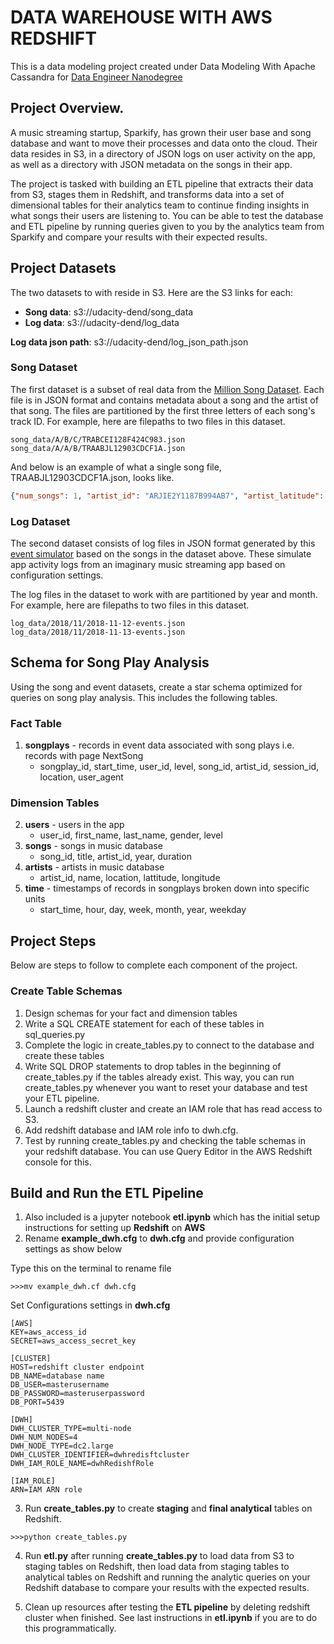# DATA WAREHOUSE WITH AWS REDSHIFT

This is a data modeling project created under Data Modeling With Apache Cassandra for [Data Engineer Nanodegree](https://www.udacity.com/course/data-engineer-nanodegree--nd027)

## Project Overview.
A music streaming startup, Sparkify, has grown their user base and song database and want to move their processes and data onto the cloud. Their data resides in S3, in a directory of JSON logs on user activity on the app, as well as a directory with JSON metadata on the songs in their app.

The project is tasked with building an ETL pipeline that extracts their data from S3, stages them in Redshift, and transforms data into a set of dimensional tables for their analytics team to continue finding insights in what songs their users are listening to. You can be able to test the database and ETL pipeline by running queries given to you by the analytics team from Sparkify and compare your results with their expected results.

## Project Datasets
The two datasets to with  reside in S3. Here are the S3 links for each:

- **Song data**: s3://udacity-dend/song_data
- **Log data**: s3://udacity-dend/log_data

**Log data json path**: s3://udacity-dend/log_json_path.json

### Song Dataset
The first dataset is a subset of real data from the [Million Song Dataset](https://labrosa.ee.columbia.edu/millionsong/). Each file is in JSON format and contains metadata about a song and the artist of that song. The files are partitioned by the first three letters of each song's track ID. For example, here are filepaths to two files in this dataset.

```
song_data/A/B/C/TRABCEI128F424C983.json
song_data/A/A/B/TRAABJL12903CDCF1A.json
```

And below is an example of what a single song file, TRAABJL12903CDCF1A.json, looks like.

```json
{"num_songs": 1, "artist_id": "ARJIE2Y1187B994AB7", "artist_latitude": null, "artist_longitude": null, "artist_location": "", "artist_name": "Line Renaud", "song_id": "SOUPIRU12A6D4FA1E1", "title": "Der Kleine Dompfaff", "duration": 152.92036, "year": 0}
```

### Log Dataset
The second dataset consists of log files in JSON format generated by this [event simulator](https://github.com/Interana/eventsim) based on the songs in the dataset above. These simulate app activity logs from an imaginary music streaming app based on configuration settings.

The log files in the dataset to work with are partitioned by year and month. For example, here are filepaths to two files in this dataset.

```
log_data/2018/11/2018-11-12-events.json
log_data/2018/11/2018-11-13-events.json
```

## Schema for Song Play Analysis
Using the song and event datasets, create a star schema optimized for queries on song play analysis. This includes the following tables.

### Fact Table
1. **songplays** - records in event data associated with song plays i.e. records with page NextSong
   - songplay_id, start_time, user_id, level, song_id, artist_id, session_id, location, user_agent

### Dimension Tables
2. **users** - users in the app
   - user_id, first_name, last_name, gender, level
3. **songs** - songs in music database
   - song_id, title, artist_id, year, duration
4. **artists** - artists in music database
   - artist_id, name, location, lattitude, longitude
5. **time** - timestamps of records in songplays broken down into specific units
   - start_time, hour, day, week, month, year, weekday

## Project Steps
Below are steps to follow to complete each component of the project.

### Create Table Schemas
1. Design schemas for your fact and dimension tables
2. Write a SQL CREATE statement for each of these tables in sql_queries.py
3. Complete the logic in create_tables.py to connect to the database and create these tables
4. Write SQL DROP statements to drop tables in the beginning of create_tables.py if the tables already exist. This way, you can run create_tables.py whenever you want to reset your database and test your ETL pipeline.
5. Launch a redshift cluster and create an IAM role that has read access to S3.
6. Add redshift database and IAM role info to dwh.cfg.
7. Test by running create_tables.py and checking the table schemas in your redshift database. You can use Query Editor in the AWS Redshift console for this.

## Build and Run the ETL Pipeline
1. Also included is a jupyter notebook **etl.ipynb** which has the initial setup instructions for setting up **Redshift** on **AWS**
2. Rename **example_dwh.cfg** to **dwh.cfg** and provide configuration settings as show below

Type this on the terminal to rename file

```
>>>mv example_dwh.cf dwh.cfg
```

Set Configurations settings in **dwh.cfg**

```
[AWS]
KEY=aws_access_id
SECRET=aws_access_secret_key

[CLUSTER]
HOST=redshift cluster endpoint
DB_NAME=database name
DB_USER=masterusername
DB_PASSWORD=masteruserpassword
DB_PORT=5439

[DWH]
DWH_CLUSTER_TYPE=multi-node
DWH_NUM_NODES=4
DWH_NODE_TYPE=dc2.large
DWH_CLUSTER_IDENTIFIER=dwhredisftcluster
DWH_IAM_ROLE_NAME=dwhRedishfRole

[IAM_ROLE]
ARN=IAM ARN role
```

3. Run **create_tables.py** to create **staging** and **final analytical** tables on Redshift.

```
>>>python create_tables.py
```

4. Run **etl.py** after running **create_tables.py** to load data from S3 to staging tables on Redshift, then load data from staging tables to analytical tables on Redshift and running the analytic queries on your Redshift database to compare your results with the expected results.

5. Clean up resources after testing the **ETL pipeline** by deleting redshift cluster when finished. See last instructions in **etl.ipynb** if you are to do this programmatically.
